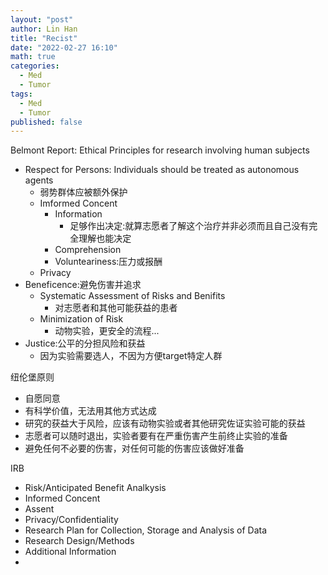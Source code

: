 ```yaml
---
layout: "post"
author: Lin Han
title: "Recist"
date: "2022-02-27 16:10"
math: true
categories:
  - Med
  - Tumor
tags:
  - Med
  - Tumor
published: false
---
```


Belmont Report: Ethical Principles for research involving human subjects
- Respect for Persons: Individuals should be treated as autonomous agents
    - 弱势群体应被额外保护
    - Imformed Concent
        - Information
            - 足够作出决定:就算志愿者了解这个治疗并非必须而且自己没有完全理解也能决定
        - Comprehension
        - Volunteariness:压力或报酬
    - Privacy
- Beneficence:避免伤害并追求
    - Systematic Assessment of Risks and Benifits
        - 对志愿者和其他可能获益的患者
    - Minimization of Risk
        - 动物实验，更安全的流程...
- Justice:公平的分担风险和获益
    - 因为实验需要选人，不因为方便target特定人群

纽伦堡原则
- 自愿同意
- 有科学价值，无法用其他方式达成
- 研究的获益大于风险，应该有动物实验或者其他研究佐证实验可能的获益
- 志愿者可以随时退出，实验者要有在严重伤害产生前终止实验的准备
- 避免任何不必要的伤害，对任何可能的伤害应该做好准备

IRB
- Risk/Anticipated Benefit Analkysis
- Informed Concent
- Assent
- Privacy/Confidentiality
- Research Plan for Collection, Storage and Analysis of Data
- Research Design/Methods
- Additional Information
- 